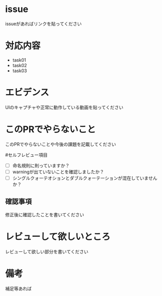 # issue
issueがあればリンクを貼ってください

# 対応内容

- task01
- task02
- task03

# エビデンス
UIのキャプチャや正常に動作している動画を貼ってください


# このPRでやらないこと
このPRでやらないことや今後の課題を記載してください

#セルフレビュー項目
- [ ] 命名規則に則っていますか？
- [ ] warningが出ていないことを確認しましたか？
- [ ] シングルクォーテオションとダブルクォーテーションが混在していませんか？

## 確認事項
修正後に確認したことを書いてください

# レビューして欲しいところ
レビューして欲しい部分を書いてください

# 備考
補足等あれば